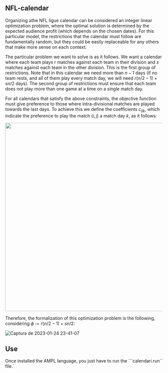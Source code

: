 ## NFL-calendar

Organizing athe NFL ligue calendar can be considered an integer linear optimization problem, where the optimal solution is determined by the expected audience profit (which depends on the chosen dates). For this particular model, the restrictions that the calendar must follow are fundamentally random, but they could be easily replaceable for any others that make more sense on each context. 

The particular problem we want to solve is as it follows. We want a calendar where each team plays $r$ matches against each team in their division and $s$ matches against each team in the other division. This is the first group of restrictions. Note that in this calendar we need more than $n − 1$ days (if
no team rests, and all of them play every match day, we will need $r(n/2 − 1) + sn/2$ days). The second group of restrictions must ensure that each team does not play more than one game at a time on a single match day.

For all calendars that satisfy the above constraints, the objective function must give preference to those where intra-divisional matches are played towards the last days. To achieve this we define the coefficients $c_{ijk}$, which indicate the preference to play the match $(i, j)$ a match day $k$, as it follows:

<p align="center">
  <img src="https://user-images.githubusercontent.com/71564709/214436005-e43ffcbe-728e-435a-b4f8-6da31b878918.png" width="600">
</p>  
  
Therefore, the formalization of this optimization problem is the following, considering $\phi := r(n/2 − 1) + sn/2$:

![Captura de 2023-01-24 23-41-07](https://user-images.githubusercontent.com/71564709/214437255-065050a0-c016-4070-9335-9a15a8a6a583.png)

## Use

Once installed the AMPL language, you just have to run the ```calendari.run`` file.`
